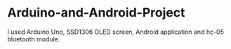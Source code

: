 # Arduino-and-Android-Project
I used Arduino Uno, SSD1306 OLED screen, Android application and hc-05 bluetooth module.
